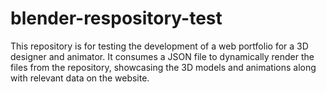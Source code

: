 # blender-respository-test
This repository is for testing the development of a web portfolio for a 3D designer and animator. It consumes a JSON file to dynamically render the files from the repository, showcasing the 3D models and animations along with relevant data on the website.

